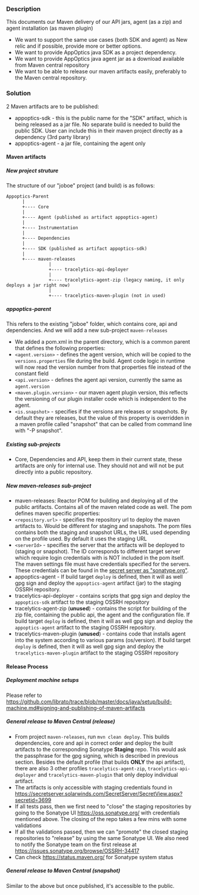 ### Description ###
This documents our Maven delivery of our API jars, agent (as a zip) and agent installation (as maven plugin)

- We want to support the same use cases (both SDK and agent) as New relic and if possible, provide more or better options.
- We want to provide AppOptics java SDK as a project dependency.
- We want to provide AppOptics java agent jar as a download available from Maven central repository
- We want to be able to release our maven artifacts easily, preferably to the Maven central repository.


### Solution ###
2 Maven artifacts are to be published:
- appoptics-sdk - this is the public name for the "SDK" artifact, which is being released as a jar file. No separate build is needed to build the public SDK. User can include this in their maven project directly as a dependency (3rd party library)
- appoptics-agent - a jar file, containing the agent only


#### Maven artifacts ####
##### New project struture #####
The structure of our "joboe" project (and build) is as follows:
```
Appoptics-Parent
      |
      +---- Core            
      |
      +---- Agent (published as artifact appoptics-agent)
      |
      +---- Instrumentation            
      |         
      +---- Dependencies        
      |                 
      +---- SDK (published as artifact appoptics-sdk)        
      |
      +---- maven-releases
                |
                +---- tracelytics-api-deployer
                |                                                            
                +---- tracelytics-agent-zip (legacy naming, it only deploys a jar right now)    
                |                                                            
                +---- tracelytics-maven-plugin (not in used)
```

##### appoptics-parent #####
This refers to the existing "joboe" folder, which contains core, api and dependencies. And we will add a new sub-project `maven-releases`
* We added a pom.xml in the parent directory, which is a common parent that defines the following properties:
 * `<agent.version>` - defines the agent version, which will be copied to the `versions.properties` file during the build. Agent code logic in runtime will now read the version number from that properties file instead of the constant field
 * `<api.version>` - defines the agent api version, currently the same as `agent.version`
 * `<maven.plugin.version>` - our maven agent plugin version, this reflects the versioning of our plugin installer code which is independent to the agent.
 * `<is.snapshot>` - specifies if the versions are releases or snapshots. By default they are releases, but the value of this property is overridden in a maven profile called "snapshot" that can be called from command line with "-P snapshot".

##### Existing sub-projects #####
* Core, Dependencies and API, keep them in their current state, these artifacts are only for internal use. They should not and will not be put directly into a public repository.

##### New maven-releases sub-project #####
* maven-releases: Reactor POM for building and deploying all of the public artifacts. Contains all of the maven related code as well. The pom defines maven specific properties:
 * `<repository.url>` - specifies the repository url to deploy the maven artifacts to. Would be different for staging and snapshots. The pom files contains both the staging and snapshot URLs, the URL used depending on the profile used. By default it uses the staging URL
 * `<serverId>` - specifies the server that the artifacts will be deployed to (staging or snapshot). The ID corresponds to different target server which require login credentials with is NOT included in the pom itself. The maven settings file must have credentials specified for the servers. These credentials can be found in the [secret server as "sonatype.org"](https://secretserver.solarwinds.com/SecretServer/SecretView.aspx?secretid=3699).
* appoptics-agent - If build target `deploy` is defined, then it will as well gpg sign and deploy the `appoptics-agent` artifact (jar) to the staging OSSRH repository.
* tracelytics-api-deployer - contains scripts that gpg sign and deploy the `appoptics-sdk` artifact to the staging OSSRH repository
* tracelytics-agent-zip (**unused**) - contains the script for building of the zip file, containing the public api, the agent and the configuration file. If build target `deploy` is defined, then it will as well gpg sign and deploy the `appoptics-agent` artifact to the staging OSSRH repository.
* tracelytics-maven-plugin (**unused**) - contains code that installs agent into the system according to various params (os/version). If build target `deploy` is defined, then it will as well gpg sign and deploy the `tracelytics-maven-plugin` artifact to the staging OSSRH repository

#### Release Process ####
##### Deployment machine setups 
Please refer to https://github.com/librato/trace/blob/master/docs/java/setup/build-machine.md#signing-and-publishing-of-maven-artifacts

##### General release to Maven Central (release) #####
- From project `maven-releases`, run `mvn clean deploy`. This builds dependencies, core and api in correct order and deploy the built artifacts to the corresponding Sonatype **Staging** repo. This would ask the passphrase for the gpg signing, which is described in previous section. Besides the default profile (that builds **ONLY** the api artifact), there are also 3 other profiles `tracelytics-agent-zip`, `tracelytics-api-deployer` and `tracelytics-maven-plugin` that only deploy individual artifact. 
- The artifacts is only accessible with staging credentials found in https://secretserver.solarwinds.com/SecretServer/SecretView.aspx?secretid=3699
- If all tests pass, then we first need to "close" the staging repositories by going to the Sonatype UI https://oss.sonatype.org/ with credentials mentioned above. The closing of the repo takes a few mins with some validations
- If all the validations passed, then we can "promote" the closed staging repositories to "release" by using the same Sonatype UI. We also need to notify the Sonatype team on the first release at https://issues.sonatype.org/browse/OSSRH-34417
- Can check https://status.maven.org/ for Sonatype system status

##### General release to Maven Central (snapshot) #####
Similar to the above but once published, it's accessible to the public.
